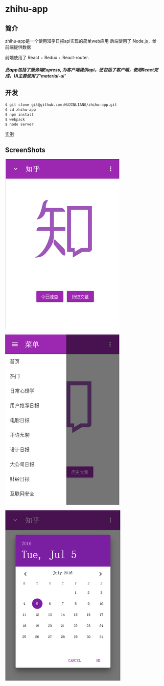 # zhihu-app

## 简介
zhihu-app是一个使用知乎日报api实现的简单web应用 
后端使用了 Node.js，给前端提供数据

前端使用了 React + Redux + React-router.

##### 此app包括了服务端Express, 为客户端提供api，还包括了客户端，使用React完成，UI主要使用了‘material-ui’


## 开发
```
$ git clone git@github.com:HUJINLIANG/zhihu-app.git
$ cd zhihu-app
$ npm install
$ webpack
$ node server
```
[实例](https://zhihu-app.herokuapp.com/)

## ScreenShots

![1](./screenshots/1.png)

![2](./screenshots/2.png)

![3](./screenshots/3.png)
